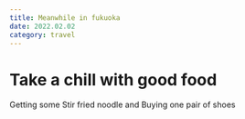 ```yaml
---
title: Meanwhile in fukuoka
date: 2022.02.02
category: travel
---
```



# Take a chill with good food

Getting some Stir fried noodle and 
Buying one pair of shoes